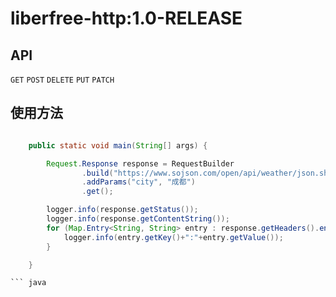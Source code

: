 # liberfree-http:1.0-RELEASE
## API 
`GET`
`POST`
`DELETE`
`PUT`
`PATCH` 
## 使用方法 
``` java

    public static void main(String[] args) { 

        Request.Response response = RequestBuilder
                .build("https://www.sojson.com/open/api/weather/json.shtml")
                .addParams("city", "成都")
                .get();

        logger.info(response.getStatus());
        logger.info(response.getContentString());
        for (Map.Entry<String, String> entry : response.getHeaders().entrySet()) {
            logger.info(entry.getKey()+":"+entry.getValue());
        }

    }

``` java
